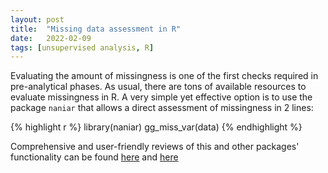 ```yaml
---
layout: post
title:  "Missing data assessment in R"
date:   2022-02-09 
tags: [unsupervised analysis, R]
---
```


Evaluating the amount of missingness is one of the first checks required in pre-analytical phases. As usual, there are tons of available resources to evaluate missingness in R. A very simple yet effective option is to use the package `naniar` that allows a direct assessment of missingness in 2 lines:

{% highlight r %}
library(naniar)
gg_miss_var(data)
{% endhighlight %}

Comprehensive and user-friendly reviews of this and other packages' functionality can be found [here](http://juliejosse.com/wp-content/uploads/2018/06/DataAnalysisMissingR.html) and [here](https://cran.r-project.org/web/packages/naniar/vignettes/getting-started-w-naniar.html)

